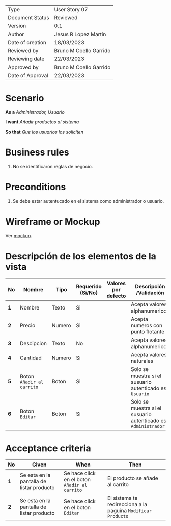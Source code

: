 
|                  |                              |
| ---------------- | ---------------------------- |
| Type             | User Story 07		  |
| Document Status  | Reviewed                     |
| Version          | 0.1                          |
| Author           | Jesus R Lopez Martin         |
| Date of creation | 18/03/2023                   |
| Reviewed by      | Bruno M Coello Garrido       |
| Reviewing date   | 22/03/2023                   |
| Approved by      | Bruno M Coello Garrido       |
| Date of Approval | 22/03/2023    		  |



# **Scenario**

**As a** *Administrador, Usuario*

**I want**  *Añadir productos al sistema*

**So that** *Que los usuarios los soliciten*

# **Business rules**

1. No se identificaron reglas de negocio.



# **Preconditions**

1. Se debe estar autentucado en el sistema como administrador o usuario.



# **Wireframe or Mockup**

Ver [mockup](https://www.figma.com/file/eFanSMyakuYfprgAsLxg0w/Sistema-de-Gestion-de-Modulos?type=design&node-id=0%3A1&t=YAkqHfjOU8GOXbKu-1).



# **Descripción de los elementos de la vista**

| **No** | **Nombre**                   | **Tipo**               | **Requerido (Si/No)** | Valores por defecto | **Descripción /Validación**                                    | 
| ------ | ---------------------------- | ---------------------- | --------------------- | ------------------- | -------------------------------------------------------------- |
| **1**  | Nombre 	                | Texto		         | Si                    |                     |  Acepta valores alphanumericos                                 |
| **2**  | Precio 	                | Numero		 | Si                    |                     |  Acepta numeros con punto flotante                             |
| **3**  | Descipcion                   | Texto		         | No                    |                     |  Acepta valores alphanumericos      	                        |
| **4**  | Cantidad	                | Numero		 | Si                    |                     |  Acepta valores naturales          	                        |
| **5**  | Boton `Añadir al carrito`    | Boton 		 | Si                    |                     |  Solo se muestra si el susuario autenticado es `Usuario`       |
| **6**  | Boton `Editar`               | Boton 		 | Si                    |                     |  Solo se muestra si el susuario autenticado es `Administrador` |

# **Acceptance criteria**

| **No** | **Given**                                                    | **When**                                        | **Then**                                                      |
| ------ | ------------------------------------------------------------ | ----------------------------------------------- | ------------------------------------------------------------- |
| **1**  | Se esta en la pantalla de listar producto	                | Se hace click en el boton `Añadir al carrito`	  | El producto se añade al carrito      			  |
| **2**  | Se esta en la pantalla de listar producto	                | Se hace click en el boton `Editar`	          | El sistema te redirecciona a la paguina `Modificar Producto`  |
